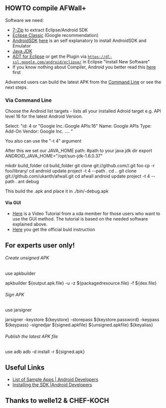 HOWTO compile AFWall+
-------------

Software we need:
* [7-Zip](http://7-zip.org/) to extract Eclipse/Android SDK
* [Eclipse Classic](http://www.eclipse.org/downloads/) (Google recommendation) 
* [AndroidSDK](http://developer.android.com/sdk/index.html) [here](http://developer.android.com/sdk/installing.html) is an self explanatory to install AndroidSDK and Emulator
* [Java JDK](http://java.sun.com/javase/downloads/index.jsp)
* [ADT for Eclipse](http://developer.android.com/sdk/installing/installing-adt.html) or get the Plugin via <code>https://dl-ssl.google.com/android/eclipse/</code> in Eclipse "Install New Software"
* If you know nothing about Compiler, Android you better read this [here](http://www.vogella.com/articles/Android/article.html) first


Advanced users can build the latest APK from the [Command Line](https://developer.android.com/tools/building/building-cmdline.html) or see the next steps.


### Via Command Line 
Choose the Android list targets - lists all your installed Adroid target e.g. API level 16 for the latest Android Version.


Select:
"id: 4 or "Google Inc.:Google APIs:16"
Name: Google APIs
Type: Add-On
Vendor: Google Inc. .... "

You also can use the "-t 4" argument


After this we set our JAVA_HOME path:
#path to your java jdk dir
export ANDROID_JAVA_HOME="/opt/sun-jdk-1.6.0.37"

mkdir build_folder
cd build_folder
git clone git://github.com/<your github name>/<folder name>.git foo
cp -r foo/library/ <your folder>
cd <your folder>
android update project -t 4 --path .
cd ..
git clone git://github.com/ukanth/afwall.git
cd afwall
android update project -t 4 --path .
ant debug

This build the .apk and place it in ./bin/<your folder name>-debug.apk


#### Via GUI
* [Here](https://www.xda-developers.com/xda-tv-2/how-to-build-an-android-app-part-1-setting-up-eclipse-and-android-sdk-xda-tv/) is a Video Tutorial from a xda member for those users who want to use the GUI method. 
The tutorial is based on the needed software explained above. 
* [Here](https://developer.android.com/training/basics/firstapp/index.html) you get the official buld instruction

For experts user only!
-------------

######  Create unsigned APK
use apkbuilder

apkbuilder  ${output.apk.file} -u -z  ${packagedresource.file} -f  ${dex.file}



######   Sign APK
use jarsigner

jarsigner  -keystore ${keystore} -storepass  ${keystore.password} -keypass ${keypass} -signedjar ${signed.apkfile} ${unsigned.apkfile} ${keyalias}



######   Publish the latest APK file
use adb
adb -d install -r ${signed.apk}



## Useful Links
* [List of Sample Apps | Android Developers](http://developer.android.com/intl/zh-CN/resources/samples/index.html)
* [Installing the SDK  |Android Developers](https://developer.android.com/sdk/installing/index.html)

## Thanks to welle12 & CHEF-KOCH 